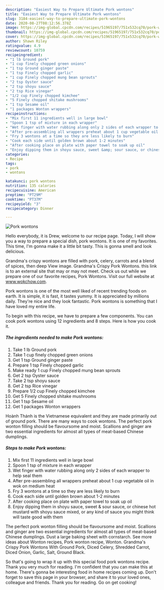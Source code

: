 ```yaml
---
description: "Easiest Way to Prepare Ultimate Pork wontons"
title: "Easiest Way to Prepare Ultimate Pork wontons"
slug: 3184-easiest-way-to-prepare-ultimate-pork-wontons
date: 2020-08-27T08:12:56.378Z
image: https://img-global.cpcdn.com/recipes/51965197/751x532cq70/pork-wontons-recipe-main-photo.jpg
thumbnail: https://img-global.cpcdn.com/recipes/51965197/751x532cq70/pork-wontons-recipe-main-photo.jpg
cover: https://img-global.cpcdn.com/recipes/51965197/751x532cq70/pork-wontons-recipe-main-photo.jpg
author: Shawn Riley
ratingvalue: 4.9
reviewcount: 10759
recipeingredient:
- "1 lb Ground pork"
- "1 cup finely chopped green onions"
- "1 tsp Ground ginger paste"
- "1 tsp Finely chopped garlic"
- "1 cup Finely chopped mung bean sprouts"
- "2 tsp Oyster sauce"
- "2 tsp shoyu sauce"
- "2 tsp Rice vinegar"
- "1/2 cup Finely chopped kimchee"
- "5 Finely chopped shitake mushrooms"
- "1 tsp Sesame oil"
- "1 packages Wonton wrappers"
recipeinstructions:
- "Mix first 11 ingredients well in large bowl"
- "Spoon 1 tsp of mixture in each wrapper"
- "Wet finger with water rubbing along only 2 sides of each wrapper to help seal them"
- "After pre-assembling all wrappers preheat about 1 cup vegetable oil in wok on medium heat"
- "Fry 3 wontons at a time so they are less likely to burn"
- "Cook each side until golden brown about 1-2 minutes"
- "After cooking place on plate with paper towel to soak up oil"
- "Enjoy dipping them in shoyu sauce, sweet &amp; sour sauce, or chinese hot mustard with shoyu sauce mixed, or any kind of sauce you might think will taste good with them"
categories:
- Recipe
tags:
- pork
- wontons

katakunci: pork wontons 
nutrition: 135 calories
recipecuisine: American
preptime: "PT29M"
cooktime: "PT37M"
recipeyield: "3"
recipecategory: Dinner

---
```



![Pork wontons](https://img-global.cpcdn.com/recipes/51965197/751x532cq70/pork-wontons-recipe-main-photo.jpg)

Hello everybody, it is Drew, welcome to our recipe page. Today, I will show you a way to prepare a special dish, pork wontons. It is one of my favorites. This time, I'm gonna make it a little bit tasty. This is gonna smell and look delicious.

Grandma&#39;s crispy wontons are filled with pork, celery, carrots and a blend of spices, then deep View image. Grandma&#39;s Crispy Pork Wontons. this link is to an external site that may or may not meet. Check us out while we prepare one of our favorite recipes, Pork Wontons. Visit our full website at www.wokchow.com.

Pork wontons is one of the most well liked of recent trending foods on earth. It is simple, it is fast, it tastes yummy. It is appreciated by millions daily. They're nice and they look fantastic. Pork wontons is something that I have loved my entire life.


To begin with this recipe, we have to prepare a few components. You can cook pork wontons using 12 ingredients and 8 steps. Here is how you cook it.

<!--inarticleads1-->

##### The ingredients needed to make Pork wontons:

1. Take 1 lb Ground pork
1. Take 1 cup finely chopped green onions
1. Get 1 tsp Ground ginger paste
1. Prepare 1 tsp Finely chopped garlic
1. Make ready 1 cup Finely chopped mung bean sprouts
1. Get 2 tsp Oyster sauce
1. Take 2 tsp shoyu sauce
1. Get 2 tsp Rice vinegar
1. Prepare 1/2 cup Finely chopped kimchee
1. Get 5 Finely chopped shitake mushrooms
1. Get 1 tsp Sesame oil
1. Get 1 packages Wonton wrappers


Hoành Thánh is the Vietnamese equivalent and they are made primarily out of ground pork. There are many ways to cook wontons. The perfect pork wonton filling should be flavoursome and moist. Scallions and ginger are two essential ingredients for almost all types of meat-based Chinese dumplings. 

<!--inarticleads2-->

##### Steps to make Pork wontons:

1. Mix first 11 ingredients well in large bowl
1. Spoon 1 tsp of mixture in each wrapper
1. Wet finger with water rubbing along only 2 sides of each wrapper to help seal them
1. After pre-assembling all wrappers preheat about 1 cup vegetable oil in wok on medium heat
1. Fry 3 wontons at a time so they are less likely to burn
1. Cook each side until golden brown about 1-2 minutes
1. After cooking place on plate with paper towel to soak up oil
1. Enjoy dipping them in shoyu sauce, sweet &amp; sour sauce, or chinese hot mustard with shoyu sauce mixed, or any kind of sauce you might think will taste good with them


The perfect pork wonton filling should be flavoursome and moist. Scallions and ginger are two essential ingredients for almost all types of meat-based Chinese dumplings. Dust a large baking sheet with cornstarch. See more ideas about Wonton recipes, Pork wonton recipe, Wonton. Grandma&#39;s Crispy Pork Wontons With Ground Pork, Diced Celery, Shredded Carrot, Diced Onion, Garlic, Salt, Ground Black. 

So that's going to wrap it up with this special food pork wontons recipe. Thank you very much for reading. I'm confident that you can make this at home. There's gonna be interesting food in home recipes coming up. Don't forget to save this page in your browser, and share it to your loved ones, colleague and friends. Thank you for reading. Go on get cooking!
